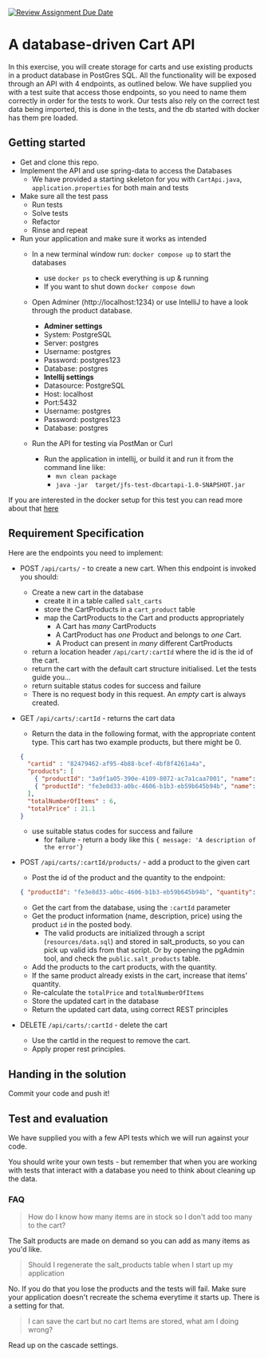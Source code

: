 [![Review Assignment Due Date](https://classroom.github.com/assets/deadline-readme-button-24ddc0f5d75046c5622901739e7c5dd533143b0c8e959d652212380cedb1ea36.svg)](https://classroom.github.com/a/XjvmvJsT)
# A database-driven Cart API

In this exercise, you will create storage for carts and use existing products in a product database in PostGres SQL. All the functionality will be exposed through an API with 4 endpoints, as outlined below. We have supplied you with a test suite that access those endpoints, so you need to name them correctly in order for the tests to work.
Our tests also rely on the correct test data being imported, this is done in the tests, and the db started with docker has them pre loaded.  


## Getting started

* Get and clone this repo.
* Implement the API and use spring-data to access the Databases
  * We have provided a starting skeleton for you with `CartApi.java`, `application.properties` for both main and tests
* Make sure all the test pass
  * Run tests
  * Solve tests
  * Refactor
  * Rinse and repeat
* Run your application and make sure it works as intended
  * In a new terminal window run: `docker compose up` to start the databases
    * use `docker ps`  to check everything is up & running
    * If you want to shut down `docker compose down`
  * Open Adminer (http://localhost:1234) or use IntelliJ to have a look through the product database.
    * **Adminer settings**
    * System: PostgreSQL
    * Server: postgres
    * Username: postgres
    * Password: postgres123
    * Database: postgres
    * **Intellij settings**
    * Datasource: PostgreSQL
    * Host: localhost
    * Port:5432 
    * Username: postgres
    * Password: postgres123
    * Database: postgres

  * Run the API for testing via PostMan or Curl
    * Run the application in intellij, or build it and run it from the command line like: 
      * `mvn clean package`
      * `java -jar  target/jfs-test-dbcartapi-1.0-SNAPSHOT.jar`


If you are interested in the docker setup for this test you can read more about that [here](./dockerSetup.md)

## Requirement Specification
Here are the endpoints you need to implement:

* POST `/api/carts/` - to create a new cart. When this endpoint is invoked you should:
  * Create a new cart in the database
    * create it in a table called `salt_carts`
    * store the CartProducts in a `cart_product` table
    * map the CartProducts to the Cart and products appropriately 
      * A Cart has _many_ CartProducts 
      * A CartProduct has _one_ Product and belongs to _one_ Cart. 
      * A Product can present in _many_ different CartProducts 
  * return a location header `/api/cart/:cartId` where the id is the id of the cart.
  * return the cart with the default cart structure initialised. Let the tests guide you...
  * return suitable status codes for success and failure
  * There is no request body in this request. An _empty_ cart is always created.

* GET `/api/carts/:cartId` - returns the cart data
  * Return the data in the following format, with the appropriate content type. This cart has two example products, but there might be 0.

  ```json
  {
    "cartid" : "82479462-af95-4b88-bcef-4bf8f4261a4a",
    "products": [
      { "productId": "3a9f1a05-390e-4109-8072-ac7a1caa7001", "name": "A key ring", "price": 0.85, "quantity": 2},
      { "productId": "fe3e8d33-a0bc-4606-b1b3-eb59b645b94b", "name": "Playing cards", "price": 4.85, "quantity": 4}
    ],
    "totalNumberOfItems" : 6,
    "totalPrice" : 21.1
  }
  ```

  * use suitable status codes for success and failure
    * for failure - return a body like this `{ message: 'A description of the error'}`

* POST `/api/carts/:cartId/products/` - add a product to the given cart
  * Post the id of the product and the quantity to the endpoint:

  ```json
  { "productId": "fe3e8d33-a0bc-4606-b1b3-eb59b645b94b", "quantity": 123 }
  ```

  * Get the cart from the database, using the `:cartId` parameter
  * Get the product information (name, description, price) using the product `id` in the posted body.
    * The valid products are initialized through a script  (`resources/data.sql`) and stored in salt_products, so you can pick up valid ids from that script. Or by opening the pgAdmin tool, and check the `public.salt_products` table.
  * Add the products to the cart products, with the quantity.
  * If the same product already exists in the cart, increase that items' quantity.
  * Re-calculate the `totalPrice` and `totalNumberOfItems`
  * Store the updated cart in the database
  * Return the updated cart data, using correct REST principles

* DELETE `/api/carts/:cartId` - delete the cart
  * Use the cartId in the request to remove the cart.
  * Apply proper rest principles.


## Handing in the solution

Commit your code and push it!

## Test and evaluation

We have supplied you with a few API tests which we will run against your code.

You should write your own tests - but remember that when you are working with tests that interact with a database you need to think about cleaning up the data.


### FAQ

> How do I know how many items are in stock so I don't add too many to the cart? 

The Salt products are made on demand so you can add as many items as you'd like.

> Should I regenerate the salt_products table when I start up my application

No. If you do that you lose the products and the tests will fail. Make sure your application doesn't recreate the schema everytime it starts up. There is a setting for that.

> I can save the cart but no cart Items are stored, what am I doing wrong? 

Read up on the cascade settings.  

